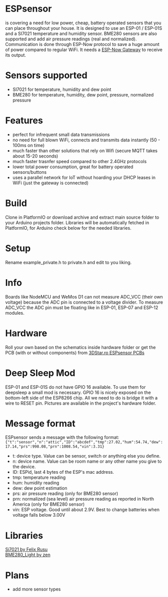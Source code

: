 # ESPsensor
is covering a need for low power, cheap, battery operated sensors that you can place throughout your house.
It is designed to use an ESP-01 / ESP-01S and a SI7021 temperature and humidity sensor. BME280 sensors are also supported and add air pressure readings (real and normalized).
Communication is done through ESP-Now protocol to save a huge amount of power compared to regular WiFi.
It needs a <a href="https://github.com/cctweaker/ESPGW-Now">ESP-Now Gateway</a> to receive its output.

# Sensors supported
- SI7021 for temperature, humidity and dew point
- BME280 for temperature, humidity, dew point, pressure, normalized pressure

# Features
- perfect for infrequent small data transmissions
- no need for full blown WiFi, connects and transmits data instantly (50 - 100ms on time)
- much faster than other solutions that rely on Wifi (secure MQTT takes about 15-20 seconds)
- much faster trasnfer speed compared to other 2.4GHz protocols
- lower total power consumption, great for battery operated sensors/buttons
- uses a parallel network for IoT without hoarding your DHCP leases in WiFi (just the gateway is connected)

# Build
Clone in PlatformIO or download archive and extract main source folder to your Arduino projects folder.
Libraries will be automatically fetched in PlatformIO, for Arduino check below for the needed libraries.

# Setup
Rename example_private.h to private.h and edit to you liking.

# Info
Boards like NodeMCU and WeMos D1 can not measure ADC_VCC (their own voltage) because the ADC pin is connected to a voltage divider. To measure ADC_VCC the ADC pin must be floating like in ESP-01, ESP-07 and ESP-12 modules.

# Hardware
Roll your own based on the schematics inside hardware folder or get the PCB (with or without components) from <a href="https://3dstar.ro/proiecte/espsensor">3DStar.ro ESPsensor PCBs</a>

# Deep Sleep Mod
ESP-01 and ESP-01S do not have GPIO 16 available. To use them for deepsleep a small mod is necessary. GPIO 16 is nicely exposed on the bottom-left side of the ESP8266 chip. All we need to do is bridge it with a wire to RESET pin.
Pictures are available in the project's hardware folder.

# Message format
ESPsensor sends a message with the following format: <code>{"t":"sensor","n":"attic","ID":"abcdef","tmp":27.02,"hum":54.74,"dew":17.14,"prs":998.08,"prn":1008.54,"vin":3.31}</code>
- t: device type. Value can be sensor, switch or anything else you define.
- n: device name. Value can be room name or any other name you give to the device.
- ID: ESPid, last 4 bytes of the ESP's mac address.
- tmp: temperature reading
- hum: humidity reading
- dew: dew point estimation
- prs: air pressure reading (only for BME280 sensor)
- prn: normalized (sea level) air pressure reading as reported in North America (only for BME280 sensor)
- vin: ESP voltage. Good until about 2.9V. Best to change batteries when voltage falls below 3.00V

# Libraries
<a href="https://github.com/LowPowerLab/SI7021">Si7021 by Felix Rusu</a><br>
<a href="https://github.com/zen/BME280_light">BME280_Light by zen</a>

# Plans
- add more sensor types